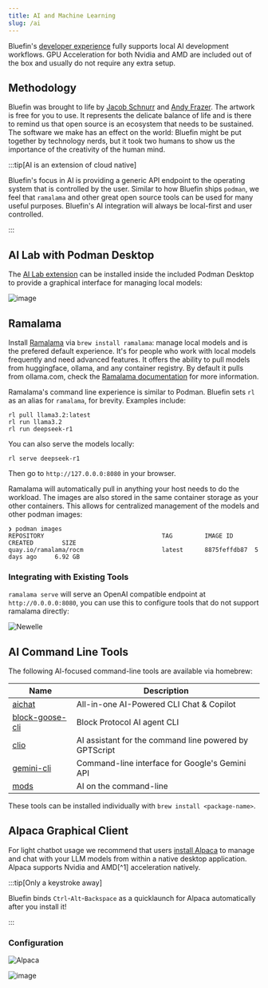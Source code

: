 ```yaml
---
title: AI and Machine Learning
slug: /ai
---
```


Bluefin's [developer experience](/bluefin-dx) fully supports local AI development workflows. GPU Acceleration for both Nvidia and AMD are included out of the box and usually do not require any extra setup.

## Methodology

Bluefin was brought to life by [Jacob Schnurr](https://www.etsy.com/shop/JSchnurrCommissions) and [Andy Frazer](https://www.etsy.com/uk/shop/dragonsofwales). The artwork is free for you to use. It represents the delicate balance of life and is there to remind us that open source is an ecosystem that needs to be sustained. The software we make has an effect on the world: Bluefin might be put together by technology nerds, but it took two humans to show us the importance of the creativity of the human mind.

:::tip[AI is an extension of cloud native]

Bluefin's focus in AI is providing a generic API endpoint to the operating system that is controlled by the user. Similar to how Bluefin ships `podman`, we feel that `ramalama` and other great open source tools can be used for many useful purposes. Bluefin's AI integration will always be local-first and user controlled.

:::

## AI Lab with Podman Desktop

The [AI Lab extension](https://developers.redhat.com/products/podman-desktop/podman-ai-lab) can be installed inside the included Podman Desktop to provide a graphical interface for managing local models:

![image](https://github.com/user-attachments/assets/e5557952-3e62-499e-93a9-934c4d452be0)

## Ramalama

Install [Ramalama](https://github.com/containers/ramalama) via `brew install ramalama`: manage local models and is the prefered default experience. It's for people who work with local models frequently and need advanced features. It offers the ability to pull models from huggingface, ollama, and any container registry. By default it pulls from ollama.com, check the [Ramalama documentation](https://github.com/containers/ramalama/tree/main/docs) for more information.

Ramalama's command line experience is similar to Podman. Bluefin sets `rl` as an alias for `ramalama`, for brevity. Examples include:

```
rl pull llama3.2:latest
rl run llama3.2
rl run deepseek-r1
```

You can also serve the models locally:

```
rl serve deepseek-r1
```

Then go to `http://127.0.0.0:8080` in your browser.

Ramalama will automatically pull in anything your host needs to do the workload. The images are also stored in the same container storage as your other containers. This allows for centralized management of the models and other podman images:

```
❯ podman images
REPOSITORY                                 TAG         IMAGE ID      CREATED        SIZE
quay.io/ramalama/rocm                      latest      8875feffdb87  5 days ago     6.92 GB
```

### Integrating with Existing Tools

`ramalama serve` will serve an OpenAI compatible endpoint at `http://0.0.0.0:8080`, you can use this to configure tools that do not support ramalama directly:

![Newelle](https://github.com/user-attachments/assets/ff079ed5-43af-48fb-8e7b-e5b9446b3bfe)

## AI Command Line Tools

The following AI-focused command-line tools are available via homebrew:

| Name                                                                | Description                                            |
| ------------------------------------------------------------------- | ------------------------------------------------------ |
| [aichat](https://formulae.brew.sh/formula/aichat)                   | All-in-one AI-Powered CLI Chat & Copilot               |
| [block-goose-cli](https://formulae.brew.sh/formula/block-goose-cli) | Block Protocol AI agent CLI                            |
| [clio](https://formulae.brew.sh/formula/clio)                       | AI assistant for the command line powered by GPTScript |
| [gemini-cli](https://formulae.brew.sh/formula/gemini-cli)           | Command-line interface for Google's Gemini API         |
| [mods](https://formulae.brew.sh/formula/mods)                       | AI on the command-line                                 |

These tools can be installed individually with `brew install <package-name>`.

## Alpaca Graphical Client

For light chatbot usage we recommend that users [install Alpaca](https://flathub.org/apps/com.jeffser.Alpaca) to manage and chat with your LLM models from within a native desktop application. Alpaca supports Nvidia and AMD[^1] acceleration natively.

:::tip[Only a keystroke away]

Bluefin binds `Ctrl`-`Alt`-`Backspace` as a quicklaunch for Alpaca automatically after you install it!

:::

### Configuration

![Alpaca](https://github.com/user-attachments/assets/104c5263-5d34-497a-b986-93bb0a41c23e)

![image](https://github.com/user-attachments/assets/9fd38164-e2a9-4da1-9bcd-29e0e7add071)
